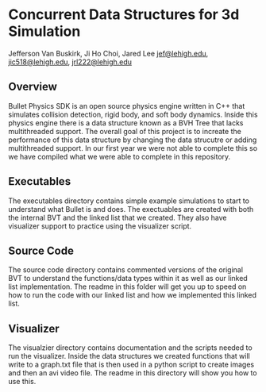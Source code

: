 # Concurrent Data Structures for 3d Simulation
Jefferson Van Buskirk, Ji Ho Choi, Jared Lee
jef@lehigh.edu, jic518@lehigh.edu, jrl222@lehigh.edu


## Overview
Bullet Physics SDK is an open source physics engine written in C++ that simulates collision detection, rigid body, and soft body dynamics. Inside this physics engine 
there is a data structure known as a BVH Tree that lacks multithreaded support. The overall goal of this project is to increate the performance of this data structure 
by changing the data strucutre or adding multithreaded support. In our first year we were not able to complete this so we have compiled what we were able to complete 
in this repository. 

## Executables
The executables directory contains simple example simulations to start to understand what Bullet is and does. The exectuables are created with both the internal BVT and 
the linked list that we created. They also have visualizer support to practice using the visualizer script. 

## Source Code
The source code directory contains commented versions of the original BVT to understand the functions/data types within it as well as our linked list implementation. The 
readme in this folder will get you up to speed on how to run the code with our linked list and how we implemented this linked list.

## Visualizer
The visualzier directory contains documentation and the scripts needed to run the visualizer. Inside the data structures we created functions that will write to a graph.txt file
that is then used in a python script to create images and then an avi video file. The readme in this directory will show you how to use this.
